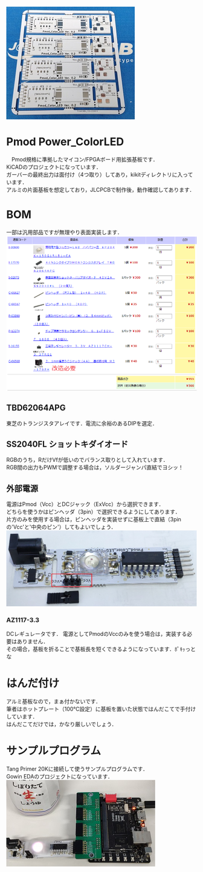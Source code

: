![基板](board.jpg)

# Pmod Power_ColorLED
　Pmod規格に準拠したマイコン/FPGAボード用拡張基板です．  
 KiCADのプロジェクトになっています．  
 ガーバーの最終出力は面付け（4つ取り）してあり，kikitディレクトリに入っています．  
 アルミの片面基板を想定しており，JLCPCBで制作後，動作確認してあります．

# BOM
一部は汎用部品ですが無理やり表面実装します．  
![LED](led.png)

## TBD62064APG
東芝のトランジスタアレイです．電流に余裕のあるDIPを選定．

## SS2040FL ショットキダイオード
RGBのうち，RだけVfが低いのでバランス取りとして入れています．  
RGB間の出力もPWMで調整する場合は，ソルダージャンパ直結でヨシッ！

## 外部電源
電源はPmod（Vcc）とDCジャック（ExVcc）から選択できます．  
どちらを使うかはピンヘッダ（3pin）で選択できるようにしてあります．  
片方のみを使用する場合は，ピンヘッダを実装せずに基板上で直結（3pinの'Vcc'と'中央のピン'）してもよいでしょう．
![電源選択](led2.jpg)

### AZ1117-3.3
DCレギュレータです．
電源としてPmodのVccのみを使う場合は，実装する必要はありません．  
その場合，基板を折ることで基板長を短くできるようになっています．ﾎﾟｷｯっとな  

# はんだ付け
アルミ基板なので，まぁ付かないです．  
筆者はホットプレート（100℃設定）に基板を置いた状態ではんだこてで手付けしています．  
はんだこてだけでは，かなり厳しいでしょう．  

# サンプルプログラム
Tang Primer 20Kに接続して使うサンプルプログラムです．  
Gowin EDAのプロジェクトになっています．  
![全体](powerl.jpg)
